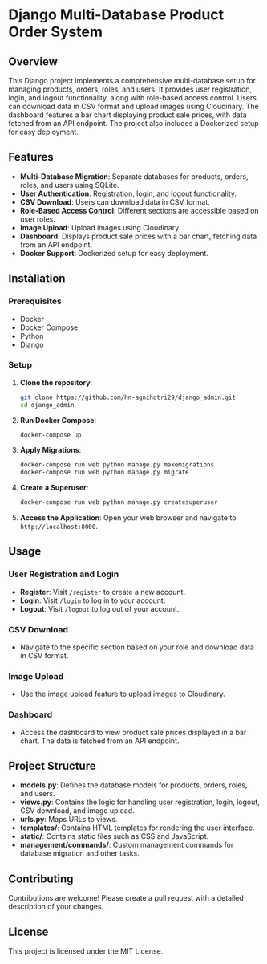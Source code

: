# Django Multi-Database Product Order System

## Overview

This Django project implements a comprehensive multi-database setup for managing products, orders, roles, and users. It provides user registration, login, and logout functionality, along with role-based access control. Users can download data in CSV format and upload images using Cloudinary. The dashboard features a bar chart displaying product sale prices, with data fetched from an API endpoint. The project also includes a Dockerized setup for easy deployment.

## Features

- **Multi-Database Migration**: Separate databases for products, orders, roles, and users using SQLite.
- **User Authentication**: Registration, login, and logout functionality.
- **CSV Download**: Users can download data in CSV format.
- **Role-Based Access Control**: Different sections are accessible based on user roles.
- **Image Upload**: Upload images using Cloudinary.
- **Dashboard**: Displays product sale prices with a bar chart, fetching data from an API endpoint.
- **Docker Support**: Dockerized setup for easy deployment.

## Installation

### Prerequisites

- Docker
- Docker Compose
- Python
- Django

### Setup

1. **Clone the repository**:
    ```sh
    git clone https://github.com/hn-agnihotri29/django_admin.git
    cd django_admin
    ```

2. **Run Docker Compose**:
    ```sh
    docker-compose up
    ```

3. **Apply Migrations**:
    ```sh
    docker-compose run web python manage.py makemigrations
    docker-compose run web python manage.py migrate
    ```

4. **Create a Superuser**:
    ```sh
    docker-compose run web python manage.py createsuperuser
    ```

5. **Access the Application**:
    Open your web browser and navigate to `http://localhost:8000`.

## Usage

### User Registration and Login

- **Register**: Visit `/register` to create a new account.
- **Login**: Visit `/login` to log in to your account.
- **Logout**: Visit `/logout` to log out of your account.

### CSV Download

- Navigate to the specific section based on your role and download data in CSV format.

### Image Upload

- Use the image upload feature to upload images to Cloudinary.

### Dashboard

- Access the dashboard to view product sale prices displayed in a bar chart. The data is fetched from an API endpoint.

## Project Structure

- **models.py**: Defines the database models for products, orders, roles, and users.
- **views.py**: Contains the logic for handling user registration, login, logout, CSV download, and image upload.
- **urls.py**: Maps URLs to views.
- **templates/**: Contains HTML templates for rendering the user interface.
- **static/**: Contains static files such as CSS and JavaScript.
- **management/commands/**: Custom management commands for database migration and other tasks.

## Contributing

Contributions are welcome! Please create a pull request with a detailed description of your changes.

## License

This project is licensed under the MIT License.
